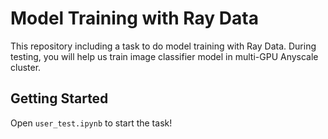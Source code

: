 # Model Training with Ray Data
This repository including a task to do model training with Ray Data. During testing, you will help us train image classifier model in multi-GPU Anyscale cluster.

## Getting Started
Open `user_test.ipynb` to start the task!
